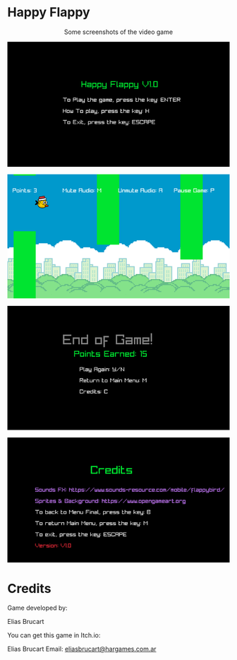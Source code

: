 <h1 text-align:"center">Happy Flappy</h1>

<p align="center">Some screenshots of the video game</p>

<p align="center">
	<img src="res/assets/screenshoots/flappy-05.png" alt="">
</p>

<p align="center">
	<img src="res/assets/screenshoots/flappy-01.png" alt="">
</p>

<p align="center">
	<img src="res/assets/screenshoots/flappy-03.png" alt="">
</p>

<p align="center">
	<img src="res/assets/screenshoots/flappy-06.png" alt="">
</p>

<h1>Credits</h1>

<p>Game developed by:</p>
<p>Elias Brucart</p>
<p>You can get this game in Itch.io: <a></a></p>
<p>Elias Brucart Email: <a href="mailto:eliasbrucart@hargames.com.ar">eliasbrucart@hargames.com.ar</a></p>